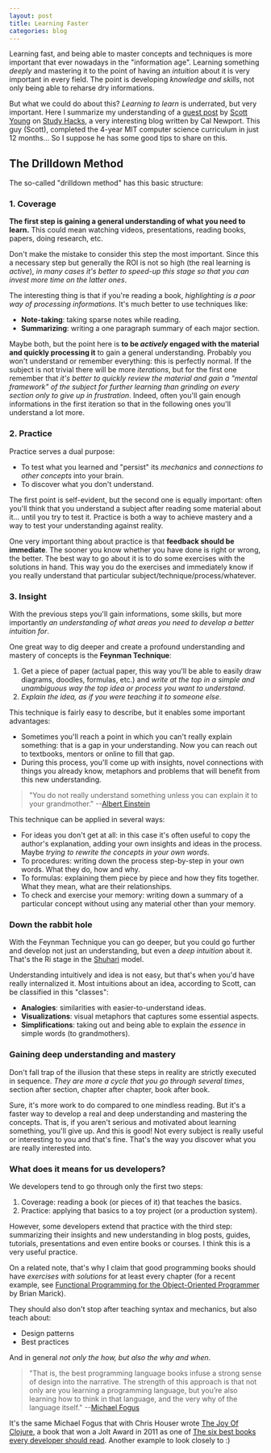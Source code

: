 ```yaml
---
layout: post
title: Learning Faster
categories: blog
---
```


Learning fast, and being able to master concepts and techniques is more important that ever nowadays in the "information age". Learning something *deeply* and mastering it to the point of having an *intuition* about it is very important in every field. The point is developing *knowledge and skills*, not only being able to reharse dry informations.

But what we could do about this? *Learning to learn* is underrated, but very important. Here I summarize my understanding of a [guest post](http://calnewport.com/blog/2012/10/26/mastering-linear-algebra-in-10-days-astounding-experiments-in-ultra-learning/) by [Scott Young](http://www.scotthyoung.com/) on [Study Hacks](http://calnewport.com/blog/), a very interesting blog written by Cal Newport. This guy (Scott), completed the 4-year MIT computer science curriculum in just 12 months... So I suppose he has some good tips to share on this.

## The Drilldown Method

The so-called "drilldown method" has this basic structure:

### 1. Coverage 

**The first step is gaining a general understanding of what you need to learn.** This could mean watching videos, presentations, reading books, papers, doing research, etc.

Don't make the mistake to consider this step the most important. Since this a necessary step but generally the ROI is not so high (the real learning is *active*), *in many cases it's better to speed-up this stage so that you can invest more time on the latter ones*.

The interesting thing is that if you're reading a book, *highlighting is a poor way of processing informations*. It's much better to use techniques like:

* **Note-taking**: taking sparse notes while reading.
* **Summarizing**: writing a one paragraph summary of each major section.

Maybe both, but the point here is **to be *actively* engaged with the material and quickly processing it** to gain a general understanding. Probably you won't understand or remember everything: this is perfectly normal. If the subject is not trivial there will be more *iterations*, but for the first one remember that *it's better to quickly review the material and gain a "mental framework" of the subject for further learning than grinding on every section only to give up in frustration*. Indeed, often you'll gain enough informations in the first iteration so that in the following ones you'll understand a lot more.

### 2. Practice

Practice serves a dual purpose:

* To test what you learned and "persist" its *mechanics* and *connections to other concepts* into your brain.
* To discover what you don't understand.

The first point is self-evident, but the second one is equally important: often you'll think that you understand a subject after reading some material about it... until you try to test it. Practice is both a way to achieve mastery and a way to test your understanding against reality.

One very important thing about practice is that **feedback should be immediate**. The sooner you know whether you have done is right or wrong, the better. The best way to go about it is to do some exercises with the solutions in hand. This way you do the exercises and immediately know if you really understand that particular subject/technique/process/whatever.

### 3. Insight

With the previous steps you'll gain informations, some skills, but more importantly *an understanding of what areas you need to develop a better intuition for*.

One great way to dig deeper and create a profound understanding and mastery of concepts is the **Feynman Technique**: 

1. Get a piece of paper (actual paper, this way you'll be able to easily draw diagrams, doodles, formulas, etc.) and *write at the top in a simple and unambiguous way the top idea or process you want to understand*.
2. *Explain the idea, as if you were teaching it to someone else*.

This technique is fairly easy to describe, but it enables some important advantages:

* Sometimes you'll reach a point in which you can't really explain something: that is a gap in your understanding. Now you can reach out to textbooks, mentors or online to fill that gap.
* During this process, you'll come up with insights, novel connections with things you already know, metaphors and problems that will benefit from this new understanding.

> "You do not really understand something unless you can explain it to your grandmother." --[Albert Einstein](http://www.diracdelta.co.uk/science/source/q/u/quotes/source.html)

This technique can be applied in several ways:

* For ideas you don't get at all: in this case it's often useful to copy the author's explanation, adding your own insights and ideas in the process. Maybe *trying to rewrite the concepts in your own words*.
* To procedures: writing down the process step-by-step in your own words. What they do, how and why.
* To formulas: explaining them piece by piece and how they fits together. What they mean, what are their relationships.
* To check and exercise your memory: writing down a summary of a particular concept without using any material other than your memory.

### Down the rabbit hole

With the Feynman Technique you can go deeper, but you could go further and develop not just an understanding, but even a *deep intuition* about it. That's the Ri stage in the [Shuhari](http://en.wikipedia.org/wiki/Shuhari) model.

Understanding intuitively and idea is not easy, but that's when you'd have really internalized it. Most intuitions about an idea, according to Scott, can be classified in this "classes":

* **Analogies**: similarities with easier-to-understand ideas.
* **Visualizations**: visual metaphors that captures some essential aspects.
* **Simplifications**: taking out and being able to explain the *essence* in simple words (to grandmothers).

### Gaining deep understanding and mastery

Don't fall trap of the illusion that these steps in reality are strictly executed in sequence. *They are more a cycle that you go through several times*, section after section, chapter after chapter, book after book.

Sure, it's more work to do compared to one mindless reading. But it's a faster way to develop a real and deep understanding and mastering the concepts. That is, if you aren't serious and motivated about learning something, you'll give up. And this is good! Not every subject is really useful or interesting to you and that's fine. That's the way you discover what you are really interested into.

### What does it means for us developers?

We developers tend to go through only the first two steps:

1. Coverage: reading a book (or pieces of it) that teaches the basics.
2. Practice: applying that basics to a toy project (or a production system).

However, some developers extend that practice with the third step: summarizing their insights and new understanding in blog posts, guides, tutorials, presentations and even entire books or courses. I think this is a very useful practice.

On a related note, that's why I claim that good programming books should have *exercises with solutions* for at least every chapter (for a recent example, see [Functional Programming for the Object-Oriented Programmer](http://leanpub.com/fp-oo) by Brian Marick).

They should also don't stop after teaching syntax and mechanics, but also teach about:

* Design patterns
* Best practices

And in general *not only the how, but also the why and when*.

> "That is, the best programming language books infuse a strong sense of design into the narrative. The strength of this approach is that not only are you learning a programming language, but you’re also learning how to think in that language, and the very why of the language itself." --[Michael Fogus](http://blog.fogus.me/2011/08/14/perlis-languages/)

It's the same Michael Fogus that with Chris Houser wrote [The Joy Of Clojure](http://joyofclojure.com/), a book that won a Jolt Award in 2011 as one of [The six best books every developer should read](http://www.drdobbs.com/joltawards/jolt-awards-the-best-books/231500080?pgno=4). Another example to look closely to :)
